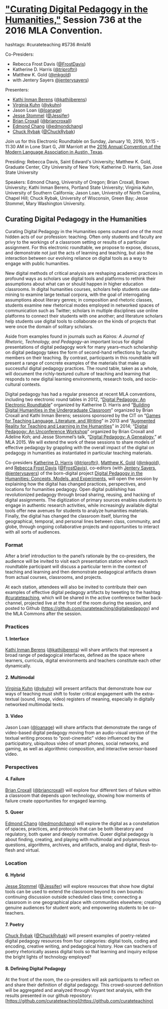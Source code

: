 # ["Curating Digital Pedagogy in the Humanities,"](https://apps.mla.org/program_details?prog_id=736&year=2016) Session 736 at the 2016 MLA Convention.

hashtags: #curateteaching #S736 #mla16

Co-Presiders: 
* Rebecca Frost Davis ([@FrostDavis](https://twitter.com/frostdavis))
* Katherine D. Harris ([@triproftri](https://twitter.com/triproftri))
* Matthew K. Gold ([@mkgold](https://twitter.com/mkgold))
* with Jentery Sayers [@jenterysayers](https://twitter.com/jenterysayers))

Presenters: 
* [Kathi Inman Berens](http://kathiiberens.com/) ([@kathiiberens](https://twitter.com/kathiiberens/))
* [Virginia Kuhn](http://virginiakuhn.net/) ([@vkuhn](https://twitter.com/vkuhn/))
* Jason Loan ([@loanage](https://twitter.com/loanage/))
* [Jesse Stommel](http://www.jessestommel.com/) ([@Jessifer](https://twitter.com/Jessifer/))
* [Brian Croxall](http://briancroxall.net/) ([@briancroxall](https://twitter.com/briancroxall/))
* [Edmond Chang](http://www.edmondchang.com/) ([@edmondchang](https://twitter.com/edmondchang/))
* [Chuck Rybak](http://chuckrybak.com/) ([@ChuckRybak](https://twitter.com/ChuckRybak/))

Join us for this Electronic Roundtable on Sunday, January 10, 2016, 10:15 - 11:30 AM in Lone Start G, JW Marriott at the [2016 Annual Convention of the Modern Language Association in Austin, Texas](https://www.mla.org/Convention/MLA-2016/2016-Convention-Information-and-Services).

Presiding: Rebecca Davis, Saint Edward's University; Matthew K. Gold, Graduate Center, City University of New York; Katherine D. Harris, San Jose State University

Speakers: Edmond Chang, University of Oregon; Brian Croxall, Brown University; Kathi Inman Berens, Portland State University; Virginia Kuhn, University of Southern California; Jason Loan, University of North Carolina, Chapel Hill; Chuck Rybak, University of Wisconsin, Green Bay; Jesse Stommel, Mary Washington University.  

## Curating Digital Pedagogy in the Humanities

Curating Digital Pedagogy in the Humanities opens outward one of the most hidden acts of our profession: teaching. Often only students and faculty are privy to the workings of a classroom setting or results of a particular assignment. For this electronic roundtable, we propose to expose, discuss, and demonstrate not just the acts of learning and teaching, but also the interaction between our evolving reliance on digital tools as a way to engage with public humanities.

New digital methods of critical analysis are reshaping academic practices in profound ways as scholars use digital tools and platforms to rethink their assumptions about what can or should happen in higher education classrooms. In digital humanities courses, scholars help students use data-mining to examine large textual corpora, with the goal of interrogating assumptions about literary genres; in composition and rhetoric classes, students examine new rhetorical modes employed in networked spaces of communication such as Twitter; scholars in multiple disciplines use online platforms to connect their students with one another; and literature scholars help students use digital tools to collaborate on the kinds of projects that were once the domain of solitary scholars.

Aside from examples found in journals such as *Kairos: A Journal of Rhetoric, Technology, and Pedagogy*–an important locus for digital presentations of digital pedagogy work for many years–much scholarship on digital pedagogy takes the form of second-hand reflections by faculty members on their teaching. By contrast, participants in this roundtable will present a range of concrete examples of the materials that make up successful digital pedagogy practices. The round table, taken as a whole, will document the richly-textured culture of teaching and learning that responds to new digital learning environments, research tools, and socio-cultural contexts.

Digital pedagogy has had a regular presence at recent MLA conventions, including two electronic round tables in 2012, “[Digital Pedagogy: An Electronic Roundtable](https://triproftri.wordpress.com/2011/05/14/acceptance-of-pedagogy-dh-mla-2012/)” organized by Katherine D. Harris and “[Building Digital Humanities in the Undergraduate Classroom](http://www.briancroxall.net/buildingDH/)” organized by Brian Croxall and Kathi Inman Berens; sessions sponsored by the CIT on “[Games for Teaching Language, Literature, and Writing](http://mla13.org/486)” in 2013 and “[Augmented Reality for Teaching and Learning in the Humanities](http://mla14.org/168)”  in 2014; “[Digital Pedagogy: An Unconference Workshop](http://mla13.org/2)” organized by Brian Croxall and Adeline Koh; and Jesse Stommel’s talk, “[Digital Pedagogy: A Genealogy](http://mla15.org/604),” at MLA 2015. We will extend the work of these sessions to share models of effective pedagogy by grappling with the overall impact of the digital on pedagogy in humanities as instantiated in particular teaching materials.

Co-presiders [Katherine D. Harris](https://triproftri.wordpress.com/) ([@triproftri](https://twitter.com/triproftri)), [Matthew K. Gold](http://mkgold.net/) ([@mkgold](https://twitter.com/mkgold)), and [Rebecca Frost Davis](https://rebeccafrostdavis.wordpress.com/) ([@FrostDavis](https://twitter.com/frostdavis)), co-editors (with [Jentery Sayers](http://www.jenterysayers.com/), [@jenterysayers](https://twitter.com/jenterysayers)) of the born-digital project [Digital Pedagogy in the Humanities: Concepts, Models, and Experiments](https://github.com/curateteaching/digitalpedagogy/blob/master/announcement.md), will open the session by explaining how the digital has changed practices, perspectives, and locations for humanities pedagogy. Open digital publishing has revolutionized pedagogy through broad sharing, reusing, and hacking of digital assignments. The digitization of primary sources enables students to engage in authentic research activities, while increasingly available digital tools offer new avenues for students to analyze humanities materials. Finally, the digital has changed the classroom itself, blurring the geographical, temporal, and personal lines between class, community, and globe, through ongoing collaborative projects and opportunities to interact with all sorts of audiences.

### Format

After a brief introduction to the panel’s rationale by the co-presiders, the audience will be invited to visit each presentation station where each roundtable participant will discuss a particular term in the context of teaching and learning and then demonstrate pedagogical artifacts drawn from actual courses, classrooms, and projects.

At each station, attendees will also be invited to contribute their own examples of effective digital pedagogy artifacts by tweeting to the hashtag [#curateteaching](https://twitter.com/search?q=%23curateteaching), which will be shared in the active conference twitter back-channel, projected live at the front of the room during the session, and posted to Github (https://github.com/curateteaching/digitalpedagogy) and the MLA Commons after the session.

### Practices

#### 1. Interface

[Kathi Inman Berens](http://kathiiberens.com/) ([@kathiiberens](https://twitter.com/kathiiberens/)) will share artifacts that represent a broad range of pedagogical interfaces, defined as the space where learners, curricula, digital environments and teachers constitute each other dynamically.

#### 2. Multimodal

[Virginia Kuhn](http://virginiakuhn.net/) ([@vkuhn](https://twitter.com/vkuhn/)) will present artifacts that demonstrate how our ways of teaching must shift to foster critical engagement with the extra-textual (sound, image, video) registers of meaning, especially in digitally networked multimodal texts.

#### 3. Video

Jason Loan ([@loanage](https://twitter.com/loanage/)) will share artifacts that demonstrate the range of video-based digital pedagogy moving from an audio-visual version of the textual writing process to “post-cinematic” video influenced by the participatory, ubiquitous video of smart phones, social networks, and gaming, as well as algorithmic composition, and interactive sensor-based video.

### Perspectives

#### 4. Failure

[Brian Croxall](http://briancroxall.net/) ([@briancroxall](https://twitter.com/briancroxall/)) will explore four different tiers of failure within a classroom that depends upon technology, showing how moments of failure create opportunities for engaged learning.

#### 5. Queer

[Edmond Chang](http://www.edmondchang.com/) ([@edmondchang](https://twitter.com/edmondchang/)) will explore the digital as a constellation of spaces, practices, and protocols that can be both liberatory and regulatory, both queer and deeply normative. Queer digital pedagogy is about finding, creating, and playing with multimodal and polyamorous questions, algorithms, archives, and artifacts, analog and digital, flesh-to-flesh and virtual.

### Location

#### 6. Hybrid

[Jesse Stommel](http://www.jessestommel.com/) ([@Jessifer](https://twitter.com/Jessifer/)) will explore resources that show how digital tools can be used to extend the classroom beyond its own bounds: continuing discussion outside scheduled class time; connecting a classroom in one geographical place with communities elsewhere; creating genuine audiences for student work; and empowering students to be co-teachers.

#### 7. Poetry

[Chuck Rybak](http://chuckrybak.com/) ([@ChuckRybak](https://twitter.com/ChuckRybak/)) will present examples of poetry-related digital pedagogy resources from four categories: digital tools, coding and encoding, creative writing, and pedagogical history. How can teachers of poetry rhetorically assess digital tools so that learning and inquiry eclipse the bright lights of technology employed?

#### 8. Defining Digital Pedagogy

At the front of the room, the co-presiders will ask participants to reflect on and share their definition of digital pedagogy.  This crowd-sourced definition will be aggregated and analyzed through Voyant text analysis, with the results presented in our github repository: [https://github.com/curateteaching](https://github.com/curateteaching)
